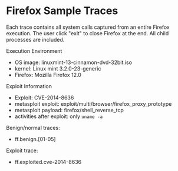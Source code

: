 # Firefox Sample Traces

Each trace contains all system calls captured from an entire Firefox execution. The user click "exit" to close Firefox at the end. All child processes are included.

Execution Environment
* OS image: linuxmint-13-cinnamon-dvd-32bit.iso
* kernel: Linux mint 3.2.0-23-generic
* Firefox: Mozilla Firefox 12.0

Exploit Information
* Exploit: CVE-2014-8636
* metasploit exploit: exploit/multi/browser/firefox_proxy_prototype
* metasploit payload: firefox/shell_reverse_tcp
* activities after exploit: only `uname -a`

Benign/normal traces:
* ff.benign.[01-05]

Exploit trace:
* ff.exploited.cve-2014-8636
